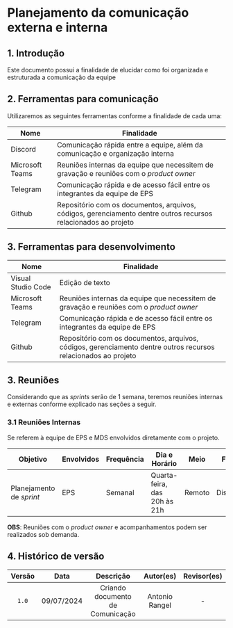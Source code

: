 # Planejamento da comunicação externa e interna

## 1. Introdução
Este documento possui a finalidade de elucidar como foi organizada e estruturada a comunicação da equipe

## 2. Ferramentas para comunicação

Utilizaremos as seguintes ferramentas conforme a finalidade de cada uma:

|**Nome**|**Finalidade**|
|-------------|---------|
|Discord|Comunicação rápida entre a equipe, além da comunicação e organização interna |
|Microsoft Teams| Reuniões internas da equipe que necessitem de gravação e reuniões com o *product owner*|
|Telegram|Comunicação rápida e de acesso fácil entre os integrantes da equipe de EPS |
|Github|Repositório com os documentos, arquivos, códigos, gerenciamento dentre outros recursos relacionados ao projeto|

## 3. Ferramentas para desenvolvimento
|**Nome**|**Finalidade**|
|-------------|---------|
|Visual Studio Code| Edição de texto |
|Microsoft Teams| Reuniões internas da equipe que necessitem de gravação e reuniões com o *product owner*|
|Telegram|Comunicação rápida e de acesso fácil entre os integrantes da equipe de EPS |
|Github|Repositório com os documentos, arquivos, códigos, gerenciamento dentre outros recursos relacionados ao projeto|

## 3. Reuniões

Considerando que as _sprints_ serão de 1 semana, teremos reuniões internas e externas conforme explicado nas seções a seguir.

### 3.1 Reuniões Internas

Se referem à equipe de EPS e MDS envolvidos diretamente com o projeto.

|**Objetivo**|**Envolvidos**|**Frequência**|**Dia e Horário**|**Meio**|**Ferramenta**|
|------------|--------------|--------------|-----------|--------|--------|
| Planejamento de *sprint* | EPS | Semanal | Quarta-feira, das 20h às 21h | Remoto | Discord/Teams |

**OBS**: Reuniões com o *product owner* e acompanhamentos podem ser realizados sob demanda.





## 4. Histórico de versão

| Versão |    Data    |              Descrição               |                      Autor(es)                       | Revisor(es) |
| :----: | :--------: | :----------------------------------: | :--------------------------------------------------: | :---------: |
| `1.0`  | 09/07/2024 | Criando documento de Comunicação | Antonio Rangel|      -      |